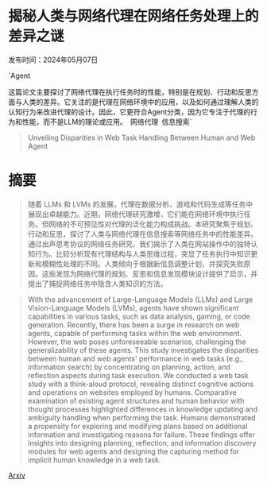 # 揭秘人类与网络代理在网络任务处理上的差异之谜

发布时间：2024年05月07日

`Agent

这篇论文主要探讨了网络代理在执行任务时的性能，特别是在规划、行动和反思方面与人类的差异。它关注的是代理在网络环境中的应用，以及如何通过理解人类的认知行为来改进代理的设计。因此，它更符合Agent分类，因为它专注于代理的行为和性能，而不是LLM的理论或应用。` `网络代理` `信息搜索`

> Unveiling Disparities in Web Task Handling Between Human and Web Agent

# 摘要

> 随着 LLMs 和 LVMs 的发展，代理在数据分析、游戏和代码生成等任务中展现出卓越能力。近期，网络代理研究激增，它们能在网络环境中执行任务。但网络的不可预见性对代理的泛化能力构成挑战。本研究聚焦于规划、行动和反思，探讨了人类与网络代理在信息搜索等网络任务中的性能差异。通过出声思考协议的网络任务研究，我们揭示了人类在网站操作中的独特认知行为。比较分析现有代理结构与人类思维过程，突显了任务执行中知识更新和模糊性处理的不同。人类倾向于根据新信息调整计划，并探究失败原因。这些发现为网络代理的规划、反思和信息发现模块设计提供了启示，并提出了捕捉网络任务中隐含人类知识的方法。

> With the advancement of Large-Language Models (LLMs) and Large Vision-Language Models (LVMs), agents have shown significant capabilities in various tasks, such as data analysis, gaming, or code generation. Recently, there has been a surge in research on web agents, capable of performing tasks within the web environment. However, the web poses unforeseeable scenarios, challenging the generalizability of these agents. This study investigates the disparities between human and web agents' performance in web tasks (e.g., information search) by concentrating on planning, action, and reflection aspects during task execution. We conducted a web task study with a think-aloud protocol, revealing distinct cognitive actions and operations on websites employed by humans. Comparative examination of existing agent structures and human behavior with thought processes highlighted differences in knowledge updating and ambiguity handling when performing the task. Humans demonstrated a propensity for exploring and modifying plans based on additional information and investigating reasons for failure. These findings offer insights into designing planning, reflection, and information discovery modules for web agents and designing the capturing method for implicit human knowledge in a web task.

[Arxiv](https://arxiv.org/abs/2405.04497)